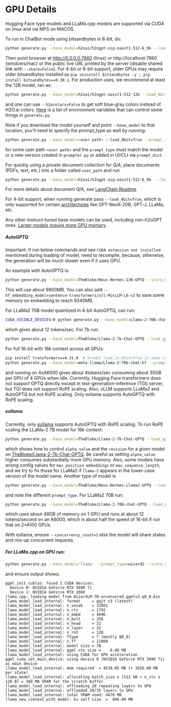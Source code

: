 # GPU Details

Hugging Face type models and LLaMa.cpp models are supported via CUDA on linux and via MPS on MACOS. 

To run in ChatBot mode using bitsandbytes in 8-bit, do:
```bash
python generate.py --base_model=h2oai/h2ogpt-oig-oasst1-512-6_9b --load_8bit=True
```
Then point browser at http://0.0.0.0:7860 (linux) or http://localhost:7860 (windows/mac) or the public live URL printed by the server (disable shared link with `--share=False`).  For 4-bit or 8-bit support, older GPUs may require older bitsandbytes installed as `pip uninstall bitsandbytes -y ; pip install bitsandbytes==0.38.1`.  For production uses, we recommend at least the 12B model, ran as:
```bash
python generate.py --base_model=h2oai/h2ogpt-oasst1-512-12b --load_8bit=True
```
and one can use `--h2ocolors=False` to get soft blue-gray colors instead of H2O.ai colors.  [Here](FAQ.md#what-envs-can-i-pass-to-control-h2ogpt) is a list of environment variables that can control some things in `generate.py`.

Note if you download the model yourself and point `--base_model` to that location, you'll need to specify the prompt_type as well by running:
```bash
python generate.py --base_model=<user path> --load_8bit=True --prompt_type=human_bot
```
for some user path `<user path>` and the `prompt_type` must match the model or a new version created in `prompter.py` or added in UI/CLI via `prompt_dict`.

For quickly using a private document collection for Q/A, place documents (PDFs, text, etc.) into a folder called `user_path` and run
```bash
python generate.py --base_model=h2oai/h2ogpt-oig-oasst1-512-6_9b  --load_8bit=True --langchain_mode=UserData --user_path=user_path
```
For more details about document Q/A, see [LangChain Readme](README_LangChain.md).

For 4-bit support, when running generate pass `--load_4bit=True`, which is only supported for certain [architectures](https://github.com/huggingface/peft#models-support-matrix) like GPT-NeoX-20B, GPT-J, LLaMa, etc.

Any other instruct-tuned base models can be used, including non-h2oGPT ones.  [Larger models require more GPU memory](FAQ.md#larger-models-require-more-gpu-memory).

##### AutoGPTQ

Important: If run below commands and see `CUDA extension not installed` mentioned during loading of model, need to recompile, because, otherwise, the generation will be much slower even if it uses GPU.

An example with AutoGPTQ is:
```bash
python generate.py --base_model=TheBloke/Nous-Hermes-13B-GPTQ --score_model=None --load_gptq=nous-hermes-13b-GPTQ-4bit-128g.no-act.order --use_safetensors=True --prompt_type=instruct --langchain_mode=UserData
```
This will use about 9800MB.  You can also add `--hf_embedding_model=sentence-transformers/all-MiniLM-L6-v2` to save some memory on embedding to reach 9340MB.

For LLaMa2 70B model quantized in 4-bit AutoGPTQ, can run:
```bash
CUDA_VISIBLE_DEVICES=0 python generate.py --base_model=Llama-2-70B-chat-GPTQ --load_gptq="gptq_model-4bit--1g" --use_safetensors=True --prompt_type=llama2 --save_dir='70bgptq4bit`
```
which gives about 12 tokens/sec.  For 7b run:
```bash
python generate.py --base_model=TheBloke/Llama-2-7b-Chat-GPTQ --load_gptq="gptq_model-4bit-128g" --use_safetensors=True --prompt_type=llama2 --save_dir='7bgptq4bit`
```
For full 16-bit with 16k context across all GPUs:
```bash
pip install transformers==4.31.0  # breaks load_in_8bit=True in some cases (https://github.com/huggingface/transformers/issues/25026)
python generate.py --base_model=meta-llama/Llama-2-70b-chat-hf --prompt_type=llama2 --rope_scaling="{'type': 'linear', 'factor': 4}" --use_gpu_id=False --save_dir=savemeta70b
```
and running on 4xA6000 gives about 4tokens/sec consuming about 35GB per GPU of 4 GPUs when idle.
Currently, Hugging Face transformers does not support GPTQ directly except in text-generation-inference (TGI) server, but TGI does not support RoPE scaling.  Also, vLLM supports LLaMa2 and AutoGPTQ but not RoPE scaling.  Only exllama supports AutoGPTQ with RoPE scaling.

##### exllama

Currently, only [exllama](https://github.com/turboderp/exllama) supports AutoGPTQ with RoPE scaling.
To run RoPE scaling the LLaMa-2 7B model for 16k context:
```bash
python generate.py --base_model=TheBloke/Llama-2-7b-Chat-GPTQ --load_gptq="gptq_model-4bit-128g" --use_safetensors=True --prompt_type=llama2 --save_dir='7bgptq4bit' --load_exllama=True --revision=gptq-4bit-32g-actorder_True --rope_scaling="{'alpha_value':4}"
```
which shows how to control `alpha_value` and the `revision` for a given model on [TheBloke/Llama-2-7b-Chat-GPTQ](https://huggingface.co/TheBloke/Llama-2-7b-Chat-GPTQ).  Be careful as setting `alpha_value` higher consumes substantially more GPU memory.  Also, some models have wrong config values for `max_position_embeddings` or `max_sequence_length`, and we try to fix those for LLaMa2 if `llama-2` appears in the lower-case version of the model name.
Another type of model is
```bash
python generate.py --base_model=TheBloke/Nous-Hermes-Llama2-GPTQ --load_gptq="gptq_model-4bit-128g" --use_safetensors=True --prompt_type=wizard2 --save_dir='7bgptq4bit' --load_exllama=True --revision=gptq-4bit-32g-actorder_True --rope_scaling="{'alpha_value':4}"
```
and note the different `prompt_type`.  For LLaMa2 70B run:
```bash
python generate.py --base_model=TheBloke/Llama-2-70B-chat-GPTQ --load_gptq=gptq_model-4bit-128g --use_safetensors=True --prompt_type=llama2 --load_exllama=True --revision=main
```
which uses about 48GB of memory on 1 GPU and runs at about 12 tokens/second on an A6000, which is about half the speed of 16-bit if run that on 2*A100 GPUs.

With exllama, ensure `--concurrency_count=1` else the model will share states and mix-up concurrent requests.

##### For LLaMa.cpp on GPU run:
```bash
python generate.py --base_model='llama' --prompt_type=wizard2 --score_model=None --langchain_mode='UserData' --user_path=user_path
```
and ensure output shows:
```text
ggml_init_cublas: found 2 CUDA devices:
  Device 0: NVIDIA GeForce RTX 3090 Ti
  Device 1: NVIDIA GeForce RTX 2080
llama.cpp: loading model from WizardLM-7B-uncensored.ggmlv3.q8_0.bin
llama_model_load_internal: format     = ggjt v3 (latest)
llama_model_load_internal: n_vocab    = 32001
llama_model_load_internal: n_ctx      = 1792
llama_model_load_internal: n_embd     = 4096
llama_model_load_internal: n_mult     = 256
llama_model_load_internal: n_head     = 32
llama_model_load_internal: n_layer    = 32
llama_model_load_internal: n_rot      = 128
llama_model_load_internal: ftype      = 7 (mostly Q8_0)
llama_model_load_internal: n_ff       = 11008
llama_model_load_internal: model size = 7B
llama_model_load_internal: ggml ctx size =    0.08 MB
llama_model_load_internal: using CUDA for GPU acceleration
ggml_cuda_set_main_device: using device 0 (NVIDIA GeForce RTX 3090 Ti) as main device
llama_model_load_internal: mem required  = 4518.85 MB (+ 1026.00 MB per state)
llama_model_load_internal: allocating batch_size x (512 kB + n_ctx x 128 B) = 368 MB VRAM for the scratch buffer
llama_model_load_internal: offloading 20 repeating layers to GPU
llama_model_load_internal: offloaded 20/35 layers to GPU
llama_model_load_internal: total VRAM used: 4470 MB
llama_new_context_with_model: kv self size  =  896.00 MB
```
